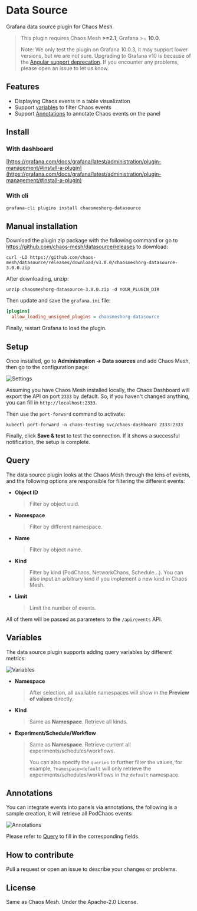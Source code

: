 # Data Source

Grafana data source plugin for Chaos Mesh.

> This plugin requires Chaos Mesh **>=2.1**, Grafana >= **10.0**.
>
> Note: We only test the plugin on Grafana 10.0.3, it may support lower versions, but we are not sure.
> Upgrading to Grafana v10 is because of the [Angular support deprecation](https://github.com/chaos-mesh/datasource/issues/55). If you encounter any problems, please open an issue to let us know.

## Features

- Displaying Chaos events in a table visualization
- Support [variables](https://grafana.com/docs/grafana/latest/variables/) to filter Chaos events
- Support [Annotations](https://grafana.com/docs/grafana/latest/dashboards/annotations/) to annotate Chaos events on the panel

## Install

### With dashboard

[https://grafana.com/docs/grafana/latest/administration/plugin-management/#install-a-plugin](https://grafana.com/docs/grafana/latest/administration/plugin-management/#install-a-plugin)

### With cli

```sh
grafana-cli plugins install chaosmeshorg-datasource
```

## Manual installation

Download the plugin zip package with the following command or go to <https://github.com/chaos-mesh/datasource/releases> to download:

```shell
curl -LO https://github.com/chaos-mesh/datasource/releases/download/v3.0.0/chaosmeshorg-datasource-3.0.0.zip
```

After downloading, unzip:

```shell
unzip chaosmeshorg-datasource-3.0.0.zip -d YOUR_PLUGIN_DIR
```

Then update and save the `grafana.ini` file:

```ini
[plugins]
  allow_loading_unsigned_plugins = chaosmeshorg-datasource
```

Finally, restart Grafana to load the plugin.

## Setup

Once installed, go to **Administration -> Data sources** and add Chaos Mesh, then go to the configuration page:

![Settings](https://raw.githubusercontent.com/chaos-mesh/datasource/master/src/img/settings.png)

Assuming you have Chaos Mesh installed locally, the Chaos Dashboard will export the API on port `2333` by default. So, if you haven't changed anything, you can fill in `http://localhost:2333`.

Then use the `port-forward` command to activate:

```shell
kubectl port-forward -n chaos-testing svc/chaos-dashboard 2333:2333
```

Finally, click **Save & test** to test the connection. If it shows a successful notification, the setup is complete.

## Query

The data source plugin looks at the Chaos Mesh through the lens of events, and the following options are responsible for filtering the different events:

- **Object ID**

  > Filter by object uuid.

- **Namespace**

  > Filter by different namespace.

- **Name**

  > Filter by object name.

- **Kind**

  > Filter by kind (PodChaos, NetworkChaos, Schedule...). You can also input an arbitrary kind
  > if you implement a new kind in Chaos Mesh.

- **Limit**

  > Limit the number of events.

All of them will be passed as parameters to the `/api/events` API.

## Variables

The data source plugin supports adding query variables by different metrics:

![Variables](https://raw.githubusercontent.com/chaos-mesh/datasource/master/src/img/variables.png)

- **Namespace**

  > After selection, all available namespaces will show in the **Preview of values** directly.

- **Kind**

  > Same as **Namespace**. Retrieve all kinds.

- **Experiment/Schedule/Workflow**

  > Same as **Namespace**. Retrieve current all experiments/schedules/workflows.
  >
  > You can also specify the `queries` to further filter the values,
  > for example, `?namespace=default` will only retrieve the experiments/schedules/workflows in the `default` namespace.

## Annotations

You can integrate events into panels via annotations, the following is a sample creation, it will retrieve all PodChaos events:

![Annotations](https://raw.githubusercontent.com/chaos-mesh/datasource/master/src/img/annotations.png)

Please refer to [Query](#query) to fill in the corresponding fields.

## How to contribute

Pull a request or open an issue to describe your changes or problems.

## License

Same as Chaos Mesh. Under the Apache-2.0 License.
